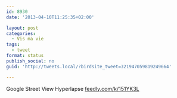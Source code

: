 ```yaml
---
id: 8930
date: '2013-04-10T11:25:35+02:00'

layout: post
categories:
  - Vis ma vie
tags:
  - tweet
format: status
publish_social: no
guid: 'http://tweets.local/?birdsite_tweet=321947059819249664'

---
```


Google Street View Hyperlapse [feedly.com/k/151YK3L](http://feedly.com/k/151YK3L)